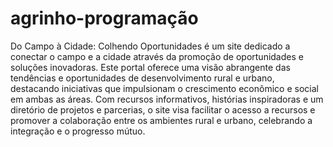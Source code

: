 # agrinho-programação
Do Campo à Cidade: Colhendo Oportunidades é um site dedicado a conectar o campo e a cidade através da promoção de oportunidades e soluções inovadoras. Este portal oferece uma visão abrangente das tendências e oportunidades de desenvolvimento rural e urbano, destacando iniciativas que impulsionam o crescimento econômico e social em ambas as áreas. Com recursos informativos, histórias inspiradoras e um diretório de projetos e parcerias, o site visa facilitar o acesso a recursos e promover a colaboração entre os ambientes rural e urbano, celebrando a integração e o progresso mútuo.
